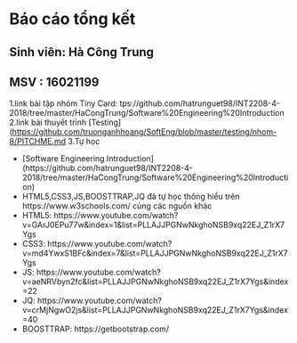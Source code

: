 # Báo cáo tổng kết
## Sinh viên: Hà Công Trung
## MSV      : 16021199

1.link bài tập nhóm Tiny Card: tps://github.com/hatrunguet98/INT2208-4-2018/tree/master/HaCongTrung/Software%20Engineering%20Introduction
2.link bài thuyết trình [Testing](https://github.com/truonganhhoang/SoftEng/blob/master/testing/nhom-8/PITCHME.md
3.Tự học
<ul>
<li>[Software Engineering Introduction](https://github.com/hatrunguet98/INT2208-4-2018/tree/master/HaCongTrung/Software%20Engineering%20Introduction)</li>
<li>HTML5,CSS3,JS,BOOSTTRAP,JQ đã tự học thông hiểu trên https://www.w3schools.com/ cùng các nguồn khác</li>
<li>HTML5: https://www.youtube.com/watch?v=GArJ0EPu77w&index=1&list=PLLAJJPGNwNkghoNSB9xq22EJ_Z1rX7Ygs </li>
<li>CSS3: https://www.youtube.com/watch?v=md4YwxS1BFc&index=7&list=PLLAJJPGNwNkghoNSB9xq22EJ_Z1rX7Ygs</li>
<li>JS: https://www.youtube.com/watch?v=aeNRVbyn2fc&list=PLLAJJPGNwNkghoNSB9xq22EJ_Z1rX7Ygs&index=22</li>
<li>JQ: https://www.youtube.com/watch?v=crMjNgwO2js&list=PLLAJJPGNwNkghoNSB9xq22EJ_Z1rX7Ygs&index=40</li>
<li>BOOSTTRAP: https://getbootstrap.com/</li>
</ul>